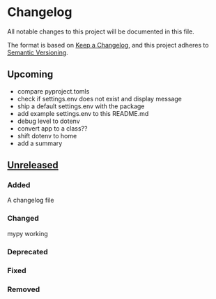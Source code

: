 # Changelog

All notable changes to this project will be documented in this file.

The format is based on [Keep a Changelog](https://keepachangelog.com/en/1.1.0/),
and this project adheres to [Semantic Versioning](https://semver.org/spec/v2.0.0.html).

## Upcoming
* compare pyproject.tomls
* check if settings.env does not exist and display message
* ship a default settings.env with the package
* add example settings.env to this README.md
* debug level to dotenv
* convert app to a class??
* shift dotenv to home
* add a summary

## [Unreleased]

### Added
A changelog file

### Changed
mypy working

### Deprecated

### Fixed

### Removed



[unreleased]: https://github.com/cd72/camera-transfer/compare/v1.0.0...HEAD
[1.0.0]: https://github.com/cd72/camera-transfer/compare/v1.1.0...v1.1.1
